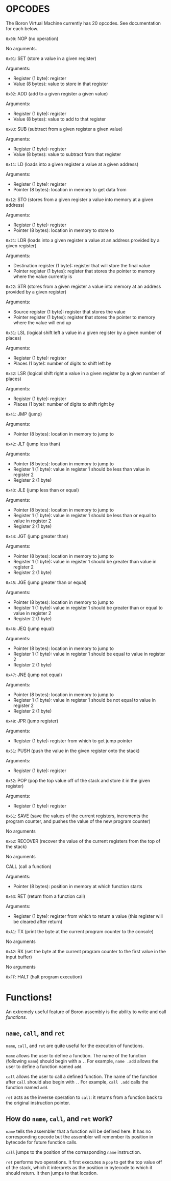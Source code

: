 OPCODES
=======

The Boron Virtual Machine currently has 20 opcodes.  See documentation for each below.



`0x00`: NOP (no operation)

No arguments.



`0x01`: SET (store a value in a given register)

Arguments:
- Register (1 byte): register
- Value (8 bytes): value to store in that register

`0x02`: ADD (add to a given register a given value)

Arguments:
- Register (1 byte): register
- Value (8 bytes): value to add to that register

`0x03`: SUB (subtract from a given register a given value)

Arguments:
- Register (1 byte): register
- Value (8 bytes): value to subtract from that register



`0x11`: LD (loads into a given register a value at a given address)

Arguments:
- Register (1 byte): register
- Pointer (8 bytes): location in memory to get data from

`0x12`: STO (stores from a given register a value into memory at a given address)

Arguments:
- Register (1 byte): register
- Pointer (8 bytes): location in memory to store to



`0x21`: LDR (loads into a given register a value at an address provided by a given register)

Arguments:
- Destination register (1 byte): register that will store the final value
- Pointer register (1 bytes): register that stores the pointer to memory where the value currently is

`0x22`: STR (stores from a given register a value into memory at an address provided by a given register)

Arguments:
- Source register (1 byte): register that stores the value
- Pointer register (1 bytes): register that stores the pointer to memory where the value will end up



`0x31`: LSL (logical shift left a value in a given register by a given number of places)

Arguments:
- Register (1 byte): register
- Places (1 byte): number of digits to shift left by

`0x32`: LSR (logical shift right a value in a given register by a given number of places)

Arguments:
- Register (1 byte): register
- Places (1 byte): number of digits to shift right by



`0x41`: JMP (jump)

Arguments:
- Pointer (8 bytes): location in memory to jump to

`0x42`: JLT (jump less than)

Arguments:
- Pointer (8 bytes): location in memory to jump to
- Register 1 (1 byte): value in register 1 should be less than value in register 2
- Register 2 (1 byte)

`0x43`: JLE (jump less than or equal)

Arguments:
- Pointer (8 bytes): location in memory to jump to
- Register 1 (1 byte): value in register 1 should be less than or equal to value in register 2
- Register 2 (1 byte)

`0x44`: JGT (jump greater than)

Arguments:
- Pointer (8 bytes): location in memory to jump to
- Register 1 (1 byte): value in register 1 should be greater than value in register 2
- Register 2 (1 byte)

`0x45`: JGE (jump greater than or equal)

Arguments:
- Pointer (8 bytes): location in memory to jump to
- Register 1 (1 byte): value in register 1 should be greater than or equal to value in register 2
- Register 2 (1 byte)

`0x46`: JEQ (jump equal)

Arguments:
- Pointer (8 bytes): location in memory to jump to
- Register 1 (1 byte): value in register 1 should be equal to value in register 2
- Register 2 (1 byte)

`0x47`: JNE (jump not equal)

Arguments:
- Pointer (8 bytes): location in memory to jump to
- Register 1 (1 byte): value in register 1 should be not equal to value in register 2
- Register 2 (1 byte)

`0x48`: JPR (jump register)

Arguments:
- Register (1 byte): register from which to get jump pointer



`0x51`: PUSH (push the value in the given register onto the stack)

Arguments:
- Register (1 byte): register


`0x52`: POP (pop the top value off of the stack and store it in the given register)

Arguments:
- Register (1 byte): register



`0x61`: SAVE (save the values of the current registers, increments the program counter, and pushes the value of the new program counter)

No arguments

`0x62`: RECOVER (recover the value of the current registers from the top of the stack)

No arguments

CALL (call a function)

Arguments:
- Pointer (8 bytes): position in memory at which function starts

`0x63`: RET (return from a function call)

Arguments:
- Register (1 byte): register from which to return a value (this register will be cleared after return)



`0xA1`: TX (print the byte at the current program counter to the console)

No arguments

`0xA2`: RX (set the byte at the current program counter to the first value in the input buffer)

No arguments



`0xFF`: HALT (halt program execution)



# Functions!

An extremely useful feature of Boron assembly is the ability to write and call *functions*.

## `name`, `call`, and `ret`

`name`, `call`, and `ret` are quite useful for the execution of functions.

`name` allows the user to define a function.  The name of the function (following `name`) should begin with a `.`.  For example, `name .add` allows the user to define a function named `add`.

`call` allows the user to call a defined function.  The name of the function after `call` should also begin with `.`.  For example, `call .add` calls the function named `add`.

`ret` acts as the inverse operation to `call`: it returns from a function back to the original instruction pointer.

## How do `name`, `call`, and `ret` work?

`name` tells the assembler that a function will be defined here.  It has no corresponding opcode but the assembler will remember its position in bytecode for future function calls.

`call` jumps to the position of the corresponding `name` instruction.

`ret` performs two operations.  It first executes a `pop` to get the top value off of the stack, which it interprets as the position in bytecode to which it should return.  It then jumps to that location.